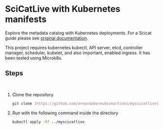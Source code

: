 # SciCatLive with Kubernetes manifests

Explore the metadata catalog with Kubernetes deployments. For a Scicat guide please see [original documentation](https://scicatproject.github.io/documentation/).

This project requires kubernetes kubectl, API server, etcd, controller manager, scheduler, kubelet, and also important, enabled ingress. It has been tested using Microk8s.

## Steps

</details markdown="1">
<br>

1. Clone the repository
   ```sh
   git clone [https://github.com/armandobermudezmartinez/myscicatlive](https://github.com/armandobermudezmartinez/myscicatlive)
   ```
2. Run with the following command inside the directory
   ```sh
   kubectl apply -Rf ../myscicatlive
   ```
